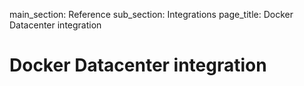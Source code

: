 main_section: Reference
sub_section: Integrations
page_title: Docker Datacenter integration

# Docker Datacenter integration
